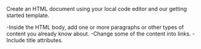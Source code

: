 Create an HTML document using your local code editor and our getting started template.

-Inside the HTML body, add one or more paragraphs or other types of content you already know about.
-Change some of the content into links.
-Include title attributes.
